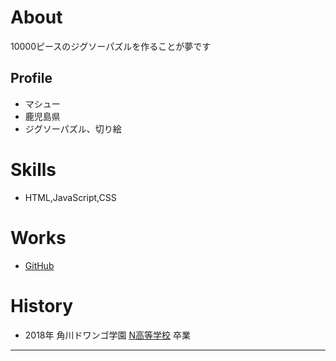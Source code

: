 # About
10000ピースのジグソーパズルを作ることが夢です

## Profile
- マシュー
- 鹿児島県
- ジグソーパズル、切り絵
# Skills

- HTML,JavaScript,CSS

# Works

- [GitHub](https://github.com/mashu2020)

# History
- 2018年 角川ドワンゴ学園 [N高等学校](URL) 卒業
***

